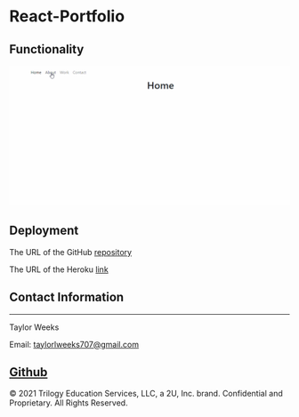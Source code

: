 # React-Portfolio

## Functionality

![](/public/images/deployment.gif)

## Deployment

The URL of the GitHub [repository](https://github.com/tweeks07/react-portfolio)

The URL of the Heroku [link](https://ancient-falls-64004.herokuapp.com/)

## Contact Information
---
Taylor Weeks

Email: taylorlweeks707@gmail.com

[Github](https://github.com/tweeks07)
---
© 2021 Trilogy Education Services, LLC, a 2U, Inc. brand. Confidential and Proprietary. All Rights Reserved.